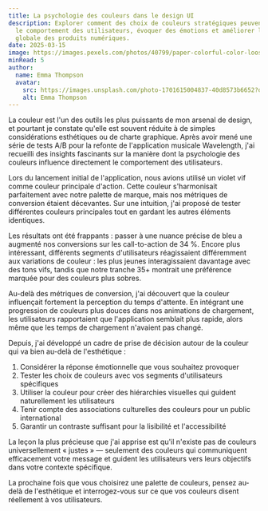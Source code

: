 ```yaml
---
title: La psychologie des couleurs dans le design UI
description: Explorer comment des choix de couleurs stratégiques peuvent influencer
  le comportement des utilisateurs, évoquer des émotions et améliorer l'expérience
  globale des produits numériques.
date: 2025-03-15
image: https://images.pexels.com/photos/40799/paper-colorful-color-loose-40799.jpeg?auto=compress&cs=tinysrgb&w=1260&h=750&dpr=1
minRead: 5
author:
  name: Emma Thompson
  avatar:
    src: https://images.unsplash.com/photo-1701615004837-40d8573b6652?q=80&w=1480&auto=format&fit=crop&ixlib=rb-4.0.3&ixid=M3wxMjA3fDB8MHxwaG90by1wYWdlfHx8fGVufDB8fHx8fA%3D%3D
    alt: Emma Thompson
---
```


La couleur est l'un des outils les plus puissants de mon arsenal de design, et pourtant je constate qu'elle est souvent réduite à de simples considérations esthétiques ou de charte graphique. Après avoir mené une série de tests A/B pour la refonte de l'application musicale Wavelength, j'ai recueilli des insights fascinants sur la manière dont la psychologie des couleurs influence directement le comportement des utilisateurs.

Lors du lancement initial de l'application, nous avions utilisé un violet vif comme couleur principale d'action. Cette couleur s'harmonisait parfaitement avec notre palette de marque, mais nos métriques de conversion étaient décevantes. Sur une intuition, j'ai proposé de tester différentes couleurs principales tout en gardant les autres éléments identiques.

Les résultats ont été frappants : passer à une nuance précise de bleu a augmenté nos conversions sur les call-to-action de 34 %. Encore plus intéressant, différents segments d'utilisateurs réagissaient différemment aux variations de couleur : les plus jeunes interagissaient davantage avec des tons vifs, tandis que notre tranche 35+ montrait une préférence marquée pour des couleurs plus sobres.

Au-delà des métriques de conversion, j'ai découvert que la couleur influençait fortement la perception du temps d'attente. En intégrant une progression de couleurs plus douces dans nos animations de chargement, les utilisateurs rapportaient que l'application semblait plus rapide, alors même que les temps de chargement n'avaient pas changé.

Depuis, j'ai développé un cadre de prise de décision autour de la couleur qui va bien au-delà de l'esthétique :

1. Considérer la réponse émotionnelle que vous souhaitez provoquer
2. Tester les choix de couleurs avec vos segments d'utilisateurs spécifiques
3. Utiliser la couleur pour créer des hiérarchies visuelles qui guident naturellement les utilisateurs
4. Tenir compte des associations culturelles des couleurs pour un public international
5. Garantir un contraste suffisant pour la lisibilité et l'accessibilité

La leçon la plus précieuse que j'ai apprise est qu'il n'existe pas de couleurs universellement « justes » — seulement des couleurs qui communiquent efficacement votre message et guident les utilisateurs vers leurs objectifs dans votre contexte spécifique.

La prochaine fois que vous choisirez une palette de couleurs, pensez au-delà de l'esthétique et interrogez-vous sur ce que vos couleurs disent réellement à vos utilisateurs.
